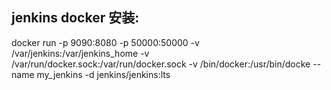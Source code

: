 ## jenkins docker 安装:
docker run -p 9090:8080 -p 50000:50000 -v /var/jenkins:/var/jenkins_home -v /var/run/docker.sock:/var/run/docker.sock -v /bin/docker:/usr/bin/docke --name my_jenkins -d jenkins/jenkins:lts
